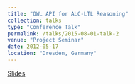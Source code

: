 ```yaml
---
title: "OWL API for ALC-LTL Reasoning"
collection: talks
type: "Conference Talk"
permalink: /talks/2015-08-01-talk-2
venue: "Project Seminar"
date: 2012-05-17
location: "Dresden, Germany"
---
```


<a href='http://farif.github.io/files/talks/2_arif_DL-intro-Talk.pdf'>Slides</a>


